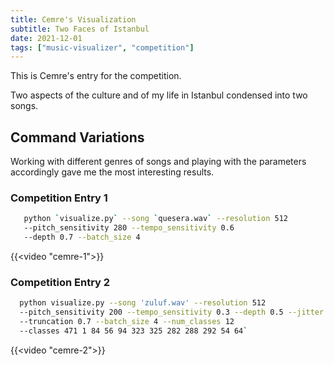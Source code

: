 ```yaml
---
title: Cemre's Visualization
subtitle: Two Faces of Istanbul
date: 2021-12-01
tags: ["music-visualizer", "competition"]
---
```


This is Cemre's entry for the competition.

Two aspects of the culture and of my life in Istanbul condensed into two songs.

## Command Variations

Working with different genres of songs and playing with the parameters accordingly gave me the most interesting results.

### Competition Entry 1

```bash
   python `visualize.py` --song `quesera.wav` --resolution 512 
   --pitch_sensitivity 280 --tempo_sensitivity 0.6 
   --depth 0.7 --batch_size 4
```

{{<video "cemre-1">}}

### Competition Entry 2

```bash
  python visualize.py --song 'zuluf.wav' --resolution 512 
  --pitch_sensitivity 200 --tempo_sensitivity 0.3 --depth 0.5 --jitter 0.8  
  --truncation 0.7 --batch_size 4 --num_classes 12 
  --classes 471 1 84 56 94 323 325 282 288 292 54 64`
```

{{<video "cemre-2">}}